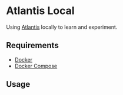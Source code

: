 # Atlantis Local
Using [Atlantis](https://www.runatlantis.io/) locally to learn and experiment.

## Requirements

* [Docker](https://www.docker.com/)
* [Docker Compose](https://docs.docker.com/compose/)

## Usage